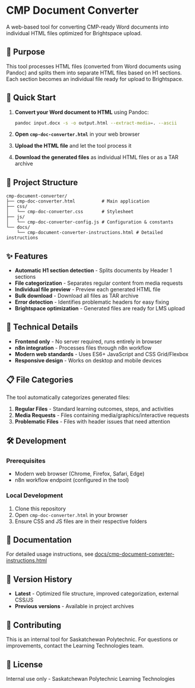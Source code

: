# CMP Document Converter

A web-based tool for converting CMP-ready Word documents into individual HTML files optimized for Brightspace upload.

## 🎯 Purpose

This tool processes HTML files (converted from Word documents using Pandoc) and splits them into separate HTML files based on H1 sections. Each section becomes an individual file ready for upload to Brightspace.

## 🚀 Quick Start

1. **Convert your Word document to HTML** using Pandoc:
   ```bash
   pandoc input.docx -s -o output.html --extract-media=. --ascii
   ```

2. **Open `cmp-doc-converter.html`** in your web browser

3. **Upload the HTML file** and let the tool process it

4. **Download the generated files** as individual HTML files or as a TAR archive

## 📁 Project Structure

```
cmp-document-converter/
├── cmp-doc-converter.html          # Main application
├── css/
│   └── cmp-doc-converter.css       # Stylesheet
├── js/
│   └── cmp-doc-converter-config.js # Configuration & constants
└── docs/
    └── cmp-document-converter-instructions.html # Detailed instructions
```

## ✨ Features

- **Automatic H1 section detection** - Splits documents by Header 1 sections
- **File categorization** - Separates regular content from media requests
- **Individual file preview** - Preview each generated HTML file
- **Bulk download** - Download all files as TAR archive
- **Error detection** - Identifies problematic headers for easy fixing
- **Brightspace optimization** - Generated files are ready for LMS upload

## 🔧 Technical Details

- **Frontend only** - No server required, runs entirely in browser
- **n8n integration** - Processes files through n8n workflow
- **Modern web standards** - Uses ES6+ JavaScript and CSS Grid/Flexbox
- **Responsive design** - Works on desktop and mobile devices

## 📋 File Categories

The tool automatically categorizes generated files:

1. **Regular Files** - Standard learning outcomes, steps, and activities
2. **Media Requests** - Files containing media/graphics/interactive requests
3. **Problematic Files** - Files with header issues that need attention

## 🛠️ Development

### Prerequisites
- Modern web browser (Chrome, Firefox, Safari, Edge)
- n8n workflow endpoint (configured in the tool)

### Local Development
1. Clone this repository
2. Open `cmp-doc-converter.html` in your browser
3. Ensure CSS and JS files are in their respective folders

## 📖 Documentation

For detailed usage instructions, see [docs/cmp-document-converter-instructions.html](docs/cmp-document-converter-instructions.html)

## 🔄 Version History

- **Latest** - Optimized file structure, improved categorization, external CSS/JS
- **Previous versions** - Available in project archives

## 🤝 Contributing

This is an internal tool for Saskatchewan Polytechnic. For questions or improvements, contact the Learning Technologies team.

## 📄 License

Internal use only - Saskatchewan Polytechnic Learning Technologies
